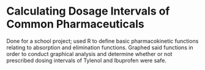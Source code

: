 # Calculating Dosage Intervals of Common Pharmaceuticals
Done for a school project; used R to define basic pharmacokinetic functions relating to absorption and elimination functions. Graphed said functions in order to conduct graphical analysis and determine whether or not prescribed dosing intervals of Tylenol and Ibuprofen were safe.
